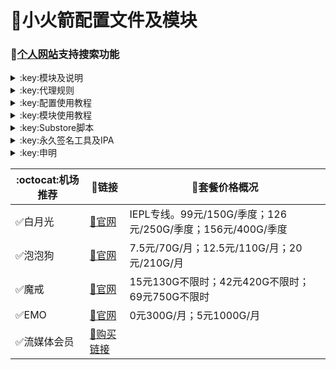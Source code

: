 # :rocket:小火箭配置文件及模块    
### 🔔[个人网站](https://yfamily.vercel.app)支持搜索功能
  

<details>
   <summary>:key:模块及说明</summary>    
   
* #### :bell::bell::bell:小火箭模块建议搭配[基础配置文件](https://yfamily.vercel.app/config/shadowrocket_basic.conf)使用，避免冗余  
* #### ！！！若某个模块时而生效时而失效，请检查其他模块的主机名前是否添加了%APPEND%，没有添加会导致导致其他模块失效。本仓库模块均添加了%APPEND%
* #### [模块直装地址](https://yfamily.vercel.app/shadowrocket.html)



  
|:octocat:模块|:link:链接|:pushpin:说明|
|--|--|--|
|:white_check_mark:4in1|[:link:链接地址](https://yfamily.vercel.app/module/4in1.module)|模块合集
|:white_check_mark:去广告|[:link:链接地址](https://yfamily.vercel.app/module/startingad.module)|去广告
|:white_check_mark:去广告mix|[:link:链接地址](https://yfamily.vercel.app/module/adultra.module)|去广告mix
|:white_check_mark:去广告mix+|[:link:链接地址](https://yfamily.vercel.app/module/adultraplus.module)|去广告mix+
|:white_check_mark:accuweather解锁|[:link:链接地址](https://yfamily.vercel.app/module/accu.module)|天气app
|:white_check_mark:alarmy|[:link:链接地址](https://yfamily.vercel.app/module/alarmy.module)|使命闹钟
|:white_check_mark:aloha|[:link:链接地址](https://yfamily.vercel.app/module/aloha.module)|VPN隐私浏览器
|:white_check_mark:爱美剧|[:link:链接地址](https://yfamily.vercel.app/module/amj.module)|影视app 去广告+解锁部分会员功能
|:white_check_mark:Background Eraser|[:link:链接地址](https://yfamily.vercel.app/module/aosoft.module)|抠图app
|:white_check_mark:appraven|[:link:链接地址](https://yfamily.vercel.app/module/appraven.module)|应用市场
|:white_check_mark:audiomack|[:link:链接地址](https://yfamily.vercel.app/module/audiomack.module)|音乐相关app
|:white_check_mark:b612相机|[:link:链接地址](https://yfamily.vercel.app/module/b612.module)|相机编辑app
|:white_check_mark:百度云倍速|[:link:链接地址](https://yfamily.vercel.app/module/baiducloud.sgmodule)|百度云倍率播放
|:white_check_mark:白描|[:link:链接地址](https://yfamily.vercel.app/module/baimiao.module)|OCR扫描app
|:white_check_mark:bazaart|[:link:链接地址](https://yfamily.vercel.app/module/bazaart.module)|照片编辑
|:white_check_mark:布丁锁屏|[:link:链接地址](https://yfamily.vercel.app/module/bdsp.module)|桌面美化类
|:white_check_mark:bedtime fan|[:link:链接地址](https://yfamily.vercel.app/module/bedtime-fan.module)|助眠app
|:white_check_mark:bilibili HD|[:link:链接地址](https://yfamily.vercel.app/module/bili.module)|哔哩高清解锁
|:white_check_mark:bilibili NoAD|[:link:链接地址](https://yfamily.vercel.app/module/biliad.module)|bilibili去广告
|:white_check_mark:波点音乐|[:link:链接地址](https://yfamily.vercel.app/module/Bodian.module)|波点音乐去广告
|:white_check_mark:BOOM|[:link:链接地址](https://yfamily.vercel.app/module/boom.module)|音乐均衡器
|:white_check_mark:boxjs|[:link:链接地址](https://yfamily.vercel.app/module/boxjs.sgmodule)|含签到脚本
|:white_check_mark:财新文章解锁|[:link:链接地址](https://yfamily.vercel.app/module/caixin.module)|财新会员
|:white_check_mark:彩云天气|[:link:链接地址](https://yfamily.vercel.app/module/caiyun.module)|彩云天气SVIP
|:white_check_mark:计算器HD|[:link:链接地址](https://yfamily.vercel.app/module/calculator.module)|计算器HD会员
|:white_check_mark:扫描全能王|[:link:链接地址](https://yfamily.vercel.app/module/camscanner.sgmodule)|扫描全能王会员
|:white_check_mark:克拉壁纸|[:link:链接地址](https://yfamily.vercel.app/module/clarity.module)|桌面美化类
|:white_check_mark:colorwidgets|[:link:链接地址](https://yfamily.vercel.app/module/colorwidgets.module)|桌面小组件
|:white_check_mark:dailyyoga|[:link:链接地址](https://yfamily.vercel.app/module/dailyyoga.module)|每日瑜伽
|:white_check_mark:大蓝鲸|[:link:链接地址](https://yfamily.vercel.app/module/dalanjing.module)|视听互动
|:white_check_mark:darkroom|[:link:链接地址](https://yfamily.vercel.app/module/darkroom.module)|照片编辑
|:white_check_mark:读书笔记|[:link:链接地址](https://yfamily.vercel.app/module/dsbj.module)|笔记类
|:white_check_mark:第一弹|[:link:链接地址](https://yfamily.vercel.app/module/dyd.module)|二次元游戏综合社区
|:white_check_mark:儿哥点点|[:link:链接地址](https://yfamily.vercel.app/module/egdd.module)|幼儿类
|:white_check_mark:ellabook|[:link:链接地址](https://yfamily.vercel.app/module/ellabook.module)|幼儿类
|:white_check_mark:emby|[:link:链接地址](https://yfamily.vercel.app/module/emby.sgmodule)|Emby解锁
|:white_check_mark:emmo|[:link:链接地址](https://yfamily.vercel.app/module/emmo.module)|笔记类
|:white_check_mark:fabulous|[:link:链接地址](https://yfamily.vercel.app/module/fabulous.module)|健康类
|:white_check_mark:番茄小说|[:link:链接地址](https://yfamily.vercel.app/module/fanqie.module)|番茄小说去广告
|:white_check_mark:fantastical|[:link:链接地址](https://yfamily.vercel.app/module/fantastical.module)|日历类
|:white_check_mark:fimo|[:link:链接地址](https://yfamily.vercel.app/module/fimo.module)|相机类
|:white_check_mark:ft中文网|[:link:链接地址](https://yfamily.vercel.app/module/ft.module)|财经类
|:white_check_mark:grammarly|[:link:链接地址](https://yfamily.vercel.app/module/grammarly.module)|外语类
|:white_check_mark:grow|[:link:链接地址](https://yfamily.vercel.app/module/grow.module)|健康类
|:white_check_mark:烘焙小屋|[:link:链接地址](https://yfamily.vercel.app/module/hbxw.module)|食谱类
|:white_check_mark:京东历史价格|[:link:链接地址](https://yfamily.vercel.app/module/HistoryPrice.sgmodule)|展开商品名查看历史价格
|:white_check_mark:海豚记账本|[:link:链接地址](https://yfamily.vercel.app/module/htjzb.module)|账目类
|:white_check_mark:hyperweb|[:link:链接地址](https://yfamily.vercel.app/module/hyperweb.module)|多合一浏览器扩展
|:white_check_mark:ilovepdf|[:link:链接地址](https://yfamily.vercel.app/module/ilovepdf.module)|PDF编辑
|:white_check_mark:imuseum|[:link:链接地址](https://yfamily.vercel.app/module/imuseum.module)|艺术类
|:white_check_mark:invideo|[:link:链接地址](https://yfamily.vercel.app/module/invideo.module)|视频编辑
|:white_check_mark:jibjab|[:link:链接地址](https://yfamily.vercel.app/module/jibjab.module)|图片恶搞
|:white_check_mark:句读|[:link:链接地址](https://yfamily.vercel.app/module/judou.module)|文学类
|:white_check_mark:kika|[:link:链接地址](https://yfamily.vercel.app/module/kika.module)|输入法
|:white_check_mark:酷我音乐|[:link:链接地址](https://yfamily.vercel.app/module/kuwo-unlock.sgmodule)|酷我音乐解锁
|:white_check_mark:lightroom|[:link:链接地址](https://yfamily.vercel.app/module/lightroom.module)|照片编辑
|:white_check_mark:流利说·阅读|[:link:链接地址](https://yfamily.vercel.app/module/lls.module)|外语类
|:white_check_mark:螺蛳大语文|[:link:链接地址](https://yfamily.vercel.app/module/lsdyw.module)|学习类
|:white_check_mark:免耽漫画|[:link:链接地址](https://yfamily.vercel.app/module/mdmanhua.module)|漫画类
|:white_check_mark:美篇|[:link:链接地址](https://yfamily.vercel.app/module/meipian.module)|交友类
|:white_check_mark:meistertask|[:link:链接地址](https://yfamily.vercel.app/module/meistertask.module)|任务管理
|:white_check_mark:美图秀秀|[:link:链接地址](https://yfamily.vercel.app/module/meituxx.module)|美图秀秀解锁会员
|:white_check_mark:漫画台|[:link:链接地址](https://yfamily.vercel.app/module/mht.module)|小程序解锁
|:white_check_mark:mix-camera|[:link:链接地址](https://yfamily.vercel.app/module/mix-camera.module)|相机类
|:white_check_mark:马卡龙玩图|[:link:链接地址](https://yfamily.vercel.app/module/mklwt.module)|照片编辑
|:white_check_mark:mojo|[:link:链接地址](https://yfamily.vercel.app/module/mojo.module)|创意模板
|:white_check_mark:molycam|[:link:链接地址](https://yfamily.vercel.app/module/molycam.module)|相机类
|:white_check_mark:musixmatch|[:link:链接地址](https://yfamily.vercel.app/module/musixmatch.module)|音乐类
|:white_check_mark:myfitnesspal|[:link:链接地址](https://yfamily.vercel.app/module/myfitnesspal.module)|健康类
|:white_check_mark:myplate|[:link:链接地址](https://yfamily.vercel.app/module/myplate.module)|健康类
|:white_check_mark:netflix_rating|[:link:链接地址](https://yfamily.vercel.app/module/netflix_rating.sgmodule)|奈飞显示豆瓣评分
|:white_check_mark:nicegram|[:link:链接地址](https://yfamily.vercel.app/module/nicegram.module)|nicegram会员解锁
|:white_check_mark:notability|[:link:链接地址](https://yfamily.vercel.app/module/notability.module)|笔记类
|:white_check_mark:Now冥想|[:link:链接地址](https://yfamily.vercel.app/module/now.module)|助眠app
|:white_check_mark:奶由壁纸|[:link:链接地址](https://yfamily.vercel.app/module/nybz.module)|桌面美化类
|:white_check_mark:oldroll|[:link:链接地址](https://yfamily.vercel.app/module/oldroll.module)|相机类
|:white_check_mark:peak|[:link:链接地址](https://yfamily.vercel.app/module/peak.module)|益智类
|:white_check_mark:配音秀|[:link:链接地址](https://yfamily.vercel.app/module/peiyinxiu.module)|配音
|:white_check_mark:photomath|[:link:链接地址](https://yfamily.vercel.app/module/photomath.module)|学习类
|:white_check_mark:photoshop Express|[:link:链接地址](https://yfamily.vercel.app/module/photoshop.module)|PS
|:white_check_mark:piccollage|[:link:链接地址](https://yfamily.vercel.app/module/piccollage.module)|照片编辑
|:white_check_mark:picsart|[:link:链接地址](https://yfamily.vercel.app/module/picsart.module)|照片编辑
|:white_check_mark:pillow|[:link:链接地址](https://yfamily.vercel.app/module/pillow.module)|健康类
|:white_check_mark:pixelcut|[:link:链接地址](https://yfamily.vercel.app/module/pixelcut.module)|照片编辑
|:white_check_mark:pocket lists|[:link:链接地址](https://yfamily.vercel.app/module/pocketlists.module)|口袋清单
|:white_check_mark:polarr|[:link:链接地址](https://yfamily.vercel.app/module/polarr.module)|照片编辑
|:white_check_mark:皮皮虾|[:link:链接地址](https://yfamily.vercel.app/module/ppx.module)|皮皮虾去广告
|:white_check_mark:起伏|[:link:链接地址](https://yfamily.vercel.app/module/qifu.module)|助眠app
|:white_check_mark:七猫小说|[:link:链接地址](https://yfamily.vercel.app/module/qmxs.module)|七猫小说解锁
|:white_check_mark:多重搜索|[:link:链接地址](https://yfamily.vercel.app/module/multisearch.module)|使用方法见模块说明
|:white_check_mark:人人视频|[:link:链接地址](https://yfamily.vercel.app/module/rrsp.module)|人人视频/多多视频去广告
|:white_check_mark:时光手账|[:link:链接地址](https://yfamily.vercel.app/module/sgsz.module)|笔记类
|:white_check_mark:shadowlinkVPN|[:link:链接地址](https://yfamily.vercel.app/module/shadowlinkVPN.module)|解锁VIP节点
|:white_check_mark:smallpdf|[:link:链接地址](https://yfamily.vercel.app/module/smallpdf.module)|PDF编辑
|:white_check_mark:石墨文档|[:link:链接地址](https://yfamily.vercel.app/module/smwd.module)|石墨文档解锁
|:white_check_mark:少年得到|[:link:链接地址](https://yfamily.vercel.app/module/sndd.module)|少年得到解锁
|:white_check_mark:soundcloud|[:link:链接地址](https://yfamily.vercel.app/module/soundcloud.module)|解锁soundcloud Go+
|:white_check_mark:spotify|[:link:链接地址](https://yfamily.vercel.app/module/spotifyVIP.module)|spotify 部分解锁 不能设置超高音质
|:white_check_mark:去开屏广告|[:link:链接地址](https://yfamily.vercel.app/module/startingad.module)|去开屏广告
|:white_check_mark:substore|[:link:链接地址](https://yfamily.vercel.app/module/substore.sgmodule)|订阅节点过滤/整合/修改/同步
|:white_check_mark:symbolab|[:link:链接地址](https://yfamily.vercel.app/module/symbolab.module)|数学解答
|:white_check_mark:tangerine|[:link:链接地址](https://yfamily.vercel.app/module/tangerine.module)|银行类
|:white_check_mark:tenpercent|[:link:链接地址](https://yfamily.vercel.app/module/tenpercent.module)|健康类
|:white_check_mark:迅雷|[:link:链接地址](https://yfamily.vercel.app/module/thunder.module)|迅雷会员
|:white_check_mark:tok cam|[:link:链接地址](https://yfamily.vercel.app/module/tokcam.module)|相机类
|:white_check_mark:图图记账|[:link:链接地址](https://yfamily.vercel.app/module/tutu.module)|账目类
|:white_check_mark:vista看天下|[:link:链接地址](https://yfamily.vercel.app/module/vista.module)|vista看天下会员
|:white_check_mark:vsco|[:link:链接地址](https://yfamily.vercel.app/module/vsco.module)|照片编辑
|:white_check_mark:wallcraft|[:link:链接地址](https://yfamily.vercel.app/module/wallcraft.module)|桌面美化类
|:white_check_mark:豌豆清单|[:link:链接地址](https://yfamily.vercel.app/module/wdqd.module)|清单类
|:white_check_mark:微信公众号去广告|[:link:链接地址](https://yfamily.vercel.app/module/wechatad.module)|微信公众号去广告
|:white_check_mark:微博去广告|[:link:链接地址](https://yfamily.vercel.app/module/weiboad.module)|微博去广告
|:white_check_mark:workout for women|[:link:链接地址](https://yfamily.vercel.app/module/wfw.module)|健康类
|:white_check_mark:widgetsmith|[:link:链接地址](https://yfamily.vercel.app/module/widgetsmith.module)|小组件
|:white_check_mark:万能变声器|[:link:链接地址](https://yfamily.vercel.app/module/wnbsq.module)|万能变声器
|:white_check_mark:网易蜗牛读书|[:link:链接地址](https://yfamily.vercel.app/module/wnds.module)|蜗牛读书解锁
|:white_check_mark:WPS|[:link:链接地址](https://yfamily.vercel.app/module/WPS.module)|wps解锁会员
|:white_check_mark:西窗烛|[:link:链接地址](https://yfamily.vercel.app/module/xcz.module)|西窗烛解锁
|:white_check_mark:小影|[:link:链接地址](https://yfamily.vercel.app/module/xiaoying.module)|小影解锁
|:white_check_mark:香蕉视频|[:link:链接地址](https://yfamily.vercel.app/module/xjsp.module)|不知道
|:white_check_mark:xmind思维导图|[:link:链接地址](https://yfamily.vercel.app/module/xmind.module)|xmind思维导图解锁
|:white_check_mark:喜马拉雅去广告|[:link:链接地址](https://yfamily.vercel.app/module/xmlyad.module)|喜马拉雅去广告
|:white_check_mark:小习惯|[:link:链接地址](https://yfamily.vercel.app/module/xxg.module)|自律类
|:white_check_mark:新语听书|[:link:链接地址](https://yfamily.vercel.app/module/xyts.module)|阅读类
|:white_check_mark:有道云笔记|[:link:链接地址](https://yfamily.vercel.app/module/ydybj.module)|有道云笔记解锁
|:white_check_mark:亦飞GIF|[:link:链接地址](https://yfamily.vercel.app/module/yifeigif.module)|照片编辑
|:white_check_mark:一甜相机|[:link:链接地址](https://yfamily.vercel.app/module/yitian.module)|一甜相机解锁
|:white_check_mark:一言|[:link:链接地址](https://yfamily.vercel.app/module/yiyan.module)|一言解锁
|:white_check_mark:云听|[:link:链接地址](https://yfamily.vercel.app/module/yunting.module)|云听解锁
|:white_check_mark:语文趣配音|[:link:链接地址](https://yfamily.vercel.app/module/ywqpy.module)|配音类
|:white_check_mark:斑马海报|[:link:链接地址](https://yfamily.vercel.app/module/zebra.module)|设计类
|:white_check_mark:知乎去广告|[:link:链接地址](https://yfamily.vercel.app/module/ZhihuBlock.sgmodule)|知乎去广告
|:white_check_mark:知乎优化|[:link:链接地址](https://yfamily.vercel.app/module/ZhihuOpt.sgmodule)|知乎优化
|:white_check_mark:纸条|[:link:链接地址](https://yfamily.vercel.app/module/zhitiao.module)|作文素材
|:white_check_mark:指尖时光|[:link:链接地址](https://yfamily.vercel.app/module/zjsg.module)|日程管理
|:white_check_mark:知音漫客|[:link:链接地址](https://yfamily.vercel.app/module/zymk.module)|知音漫客解锁
|:white_check_mark:Spotify歌词翻译|[:link:链接地址](https://yfamily.vercel.app/module/spotify_lyric.module)|需申请百度翻译API 教程在模块内
|:white_check_mark:NFC门禁卡公交卡|[:link:链接地址](https://yfamily.vercel.app/module/nfc.module)|NFC功能类
|:white_check_mark:搜图神器|[:link:链接地址](https://yfamily.vercel.app/module/stsq.module)|解锁VIP功能
|:white_check_mark:彩云天气通知任务|[:link:链接地址](https://yfamily.vercel.app/module/caiyun_cron.module)|天气通知，需搭配BOXJS使用
|:white_check_mark:Calm解锁|[:link:链接地址](https://yfamily.vercel.app/module/calm.module)|健康类
|:white_check_mark:HTTPS抓包|[:link:链接地址](https://yfamily.vercel.app/module/https.module)|抓包工具
|:white_check_mark:SSA丝社|[:link:链接地址](https://yfamily.vercel.app/module/ssa.module)|不知道
|:white_check_mark:小小优趣|[:link:链接地址](https://yfamily.vercel.app/module/xxyq.module)|儿童类
|:white_check_mark:幻影相册|[:link:链接地址](https://yfamily.vercel.app/module/hyxc.module)|照片编辑
|:white_check_mark:精塾国学|[:link:链接地址](https://yfamily.vercel.app/module/jsgx.module)|学习类
|:white_check_mark:PrettyUp|[:link:链接地址](https://yfamily.vercel.app/module/prettyup.module)|视频美化
|:white_check_mark:微博lite去广告|[:link:链接地址](https://yfamily.vercel.app/module/weibolitead.module)|微博轻享版去广告
|:white_check_mark:BILI自动地区|[:link:链接地址](https://yfamily.vercel.app/module/bili-region.module)|bili自动地区
|:white_check_mark:CUBOX|[:link:链接地址](https://yfamily.vercel.app/module/cubox.sgmodule)|文件收集整理
|:white_check_mark:pandora|[:link:链接地址](https://yfamily.vercel.app/module/pandora.module)|订阅管理
|:white_check_mark:微信阅读积分兑换|[:link:链接地址](https://yfamily.vercel.app/module/wechatread.module)|请查阅脚本内教程
|:white_check_mark:来音智能陪练|[:link:链接地址](https://yfamily.vercel.app/module/ly.module)|音乐训练
|:white_check_mark:熊掌记|[:link:链接地址](https://yfamily.vercel.app/module/xzj.module)|笔记类
|:white_check_mark:如期|[:link:链接地址](https://yfamily.vercel.app/module/rq.module)|扫码
|:white_check_mark:CEO周课|[:link:链接地址](https://yfamily.vercel.app/module/ceo.module)|CEO周课
|:white_check_mark:Fileball|[:link:链接地址](https://yfamily.vercel.app/module/fileball.module)|文件管理
|:white_check_mark:1blocker|[:link:链接地址](https://yfamily.vercel.app/module/1blocker.module)|浏览器广告屏蔽
|:white_check_mark:AI换脸秀|[:link:链接地址](https://yfamily.vercel.app/module/ai.module)|换脸app
|:white_check_mark:proknockout|[:link:链接地址](https://yfamily.vercel.app/module/proknockout.module)|P图
|:white_check_mark:青柠海报|[:link:链接地址](https://yfamily.vercel.app/module/qnhb.module)|海报设计
|:white_check_mark:Faintv|[:link:链接地址](https://yfamily.vercel.app/module/faintv.module)|视频类
|:white_check_mark:微信听书|[:link:链接地址](https://yfamily.vercel.app/module/wxts.module)|听书
|:white_check_mark:人民日报去广告|[:link:链接地址](https://yfamily.vercel.app/module/rmrb.module)|人民日报
|:white_check_mark:爱企查|[:link:链接地址](https://yfamily.vercel.app/module/aqc.module)|爱企查
|:white_check_mark:微信读书免费卡解锁|[:link:链接地址](https://yfamily.vercel.app/module/wxds.module)|阅读类
|:white_check_mark:chic|[:link:链接地址](https://yfamily.vercel.app/module/chic.module)|相机类
|:white_check_mark:有道词典|[:link:链接地址](https://yfamily.vercel.app/module/ydcd.module)|翻译类
|:white_check_mark:一路听天下|[:link:链接地址](https://yfamily.vercel.app/module/ylttx.module)|一路听天下
|:white_check_mark:网速测试大师|[:link:链接地址](https://yfamily.vercel.app/module/wscsds.module)|测速
|:white_check_mark:网速管家|[:link:链接地址](https://yfamily.vercel.app/module/wsgj.module)|测速
|:white_check_mark:EFEKT美易|[:link:链接地址](https://yfamily.vercel.app/module/efekt.module)|视频特效
|:white_check_mark:WPS稻壳会员|[:link:链接地址](https://yfamily.vercel.app/module/doc.module)|文档编辑
|:white_check_mark:米克锁屏|[:link:链接地址](https://yfamily.vercel.app/module/mksp.module)|桌面美化
|:white_check_mark:阿布睡前故事|[:link:链接地址](https://yfamily.vercel.app/module/absqgs.module)|儿童类
|:white_check_mark:collart|[:link:链接地址](https://yfamily.vercel.app/module/collart.module)|照片编辑
|:white_check_mark:博商小麦|[:link:链接地址](https://yfamily.vercel.app/module/bsxm.module)|学习类
|:white_check_mark:MEMRISE|[:link:链接地址](https://yfamily.vercel.app/module/memrise.module)|外语学习
|:white_check_mark:堆糖|[:link:链接地址](https://yfamily.vercel.app/module/duitang.module)|桌面美化
|:white_check_mark:Flomo|[:link:链接地址](https://yfamily.vercel.app/module/flomo.module)|笔记类
|:white_check_mark:APTV|[:link:链接地址](https://yfamily.vercel.app/module/aptv.module)|文件存储
|:white_check_mark:香哈菜谱大全|[:link:链接地址](https://yfamily.vercel.app/module/cp.module)|菜谱
|:white_check_mark:长相思|[:link:链接地址](https://yfamily.vercel.app/module/cxs.module)|学习类
|:white_check_mark:电子请柬制作|[:link:链接地址](https://yfamily.vercel.app/module/dzqj.module)|设计类
|:white_check_mark:黄油相机|[:link:链接地址](https://yfamily.vercel.app/module/hyxj.module)|相机类
|:white_check_mark:Lingokids|[:link:链接地址](https://yfamily.vercel.app/module/lingokids.module)|幼儿学习类
|:white_check_mark:百度文库|[:link:链接地址](https://yfamily.vercel.app/module/bdwk.module)|阅读权限解锁
|:white_check_mark:Craft|[:link:链接地址](https://yfamily.vercel.app/module/craft.module)|文档类
|:white_check_mark:Panda小组件|[:link:链接地址](https://yfamily.vercel.app/module/panda.module)|桌面美化
|:white_check_mark:Keep|[:link:链接地址](https://yfamily.vercel.app/module/keep.module)|健身类
|:white_check_mark:Documents|[:link:链接地址](https://yfamily.vercel.app/module/documents.module)|文件管理
|:white_check_mark:Planny|[:link:链接地址](https://yfamily.vercel.app/module/planny.module)|任务计划
|:white_check_mark:Ego Reader|[:link:链接地址](https://yfamily.vercel.app/module/ego.module)|RSS阅读器
|:white_check_mark:极速扫描仪|[:link:链接地址](https://yfamily.vercel.app/module/jssmy.module)|扫描
|:white_check_mark:指尖笔记|[:link:链接地址](https://yfamily.vercel.app/module/zjbj.module)|笔记
|:white_check_mark:钱迹|[:link:链接地址](https://yfamily.vercel.app/module/qj.module)|记账
|:white_check_mark:Agenda|[:link:链接地址](https://yfamily.vercel.app/module/agenda.module)|笔记
|:white_check_mark:即刻运动|[:link:链接地址](https://yfamily.vercel.app/module/agenda.module)|健身类
|:white_check_mark:Day One|[:link:链接地址](https://yfamily.vercel.app/module/dayone.module)|日记类
|:white_check_mark:Usage|[:link:链接地址](https://yfamily.vercel.app/module/usage.module)|小组件
|:white_check_mark:谜底时钟|[:link:链接地址](https://yfamily.vercel.app/module/mdsz.module)|日历小组件
|:white_check_mark:MoneyThings|[:link:链接地址](https://yfamily.vercel.app/module/moneythings.module)|钱包类
|:white_check_mark:手机扫描仪|[:link:链接地址](https://yfamily.vercel.app/module/sjsmy.module)|扫描
|:white_check_mark:Sorted|[:link:链接地址](https://yfamily.vercel.app/module/sorted.module)|日历
|:white_check_mark:尽简衣橱|[:link:链接地址](https://yfamily.vercel.app/module/jjyc.module)|衣橱管理
|:white_check_mark:看理想|[:link:链接地址](https://yfamily.vercel.app/module/klx.module)|媒体类
|:white_check_mark:目标地图|[:link:链接地址](https://yfamily.vercel.app/module/mbdt.module)|任务管理类
|:white_check_mark:拼图酱|[:link:链接地址](https://yfamily.vercel.app/module/ptj.module)|图片编辑
|:white_check_mark:向日葵阅读|[:link:链接地址](https://yfamily.vercel.app/module/xrk.module)|阅读类
|:white_check_mark:卡片日记|[:link:链接地址](https://yfamily.vercel.app/module/kprj.module)|日记类
|:white_check_mark:莉景天气|[:link:链接地址](https://yfamily.vercel.app/module/ljtq.module)|天气类
|:white_check_mark:Motivation|[:link:链接地址](https://yfamily.vercel.app/module/motivation.module)|组件类
|:white_check_mark:PDF Viewer|[:link:链接地址](https://yfamily.vercel.app/module/pdfviewer.module)|文档编辑
|:white_check_mark:Percento|[:link:链接地址](https://yfamily.vercel.app/module/percento.module)|账目管理
|:white_check_mark:Pixelance|[:link:链接地址](https://yfamily.vercel.app/module/pixelance.module)|图片编辑
|:white_check_mark:Retake|[:link:链接地址](https://yfamily.vercel.app/module/retake.module)|照片修复
|:white_check_mark:色采|[:link:链接地址](https://yfamily.vercel.app/module/sc.module)|图片编辑
|:white_check_mark:闪萌表情|[:link:链接地址](https://yfamily.vercel.app/module/smbq.module)|表情类
|:white_check_mark:音频剪辑|[:link:链接地址](https://yfamily.vercel.app/module/ypjj.module)|音频剪辑
|:white_check_mark:Varlens|[:link:链接地址](https://yfamily.vercel.app/module/varlens.module)|相机类
|:white_check_mark:一木记账|[:link:链接地址](https://yfamily.vercel.app/module/ymjz.module)|记账类
|:white_check_mark:Drafts|[:link:链接地址](https://yfamily.vercel.app/module/drafts.module)|文档编辑类
|:white_check_mark:叮叮水印相机|[:link:链接地址](https://yfamily.vercel.app/module/ddsyxj.module)|相机类
|:white_check_mark:Emote|[:link:链接地址](https://yfamily.vercel.app/module/emote.module)|表情类
|:white_check_mark:灵敢足迹|[:link:链接地址](https://yfamily.vercel.app/module/lgzj.module)|旅行类
|:white_check_mark:7分钟HIIT运动|[:link:链接地址](https://yfamily.vercel.app/module/seven.module)|健康类
|:white_check_mark:私密相册管家|[:link:链接地址](https://yfamily.vercel.app/module/smxcgj.module)|相册
|:white_check_mark:FitnessView|[:link:链接地址](https://yfamily.vercel.app/module/fnv.module)|健康类
|:white_check_mark:TODO清单|[:link:链接地址](https://yfamily.vercel.app/module/todo.module)|计划任务类
|:white_check_mark:淘票票评分|[:link:链接地址](https://yfamily.vercel.app/module/tpp.module)|支付宝内淘票票评分
|:white_check_mark:天天豆|[:link:链接地址](https://yfamily.vercel.app/module/ttd.module)|日记类
|:white_check_mark:咖映|[:link:链接地址](https://yfamily.vercel.app/module/ky.module)|直播类
|:white_check_mark:VCUS|[:link:链接地址](https://yfamily.vercel.app/module/vcus.module)|视频编辑
|:white_check_mark:傲软PDF编辑|[:link:链接地址](https://yfamily.vercel.app/module/arpdfbj.module)|PDF编辑
|:white_check_mark:傲软投屏|[:link:链接地址](https://yfamily.vercel.app/module/artp.module)|投屏
|:white_check_mark:幻休|[:link:链接地址](https://yfamily.vercel.app/module/hx.module)|助眠APP
|:white_check_mark:绘影字幕|[:link:链接地址](https://yfamily.vercel.app/module/hyzm.module)|字幕app
|:white_check_mark:汇中考|[:link:链接地址](https://yfamily.vercel.app/module/hzk.module)|学习类
|:white_check_mark:iScreen|[:link:链接地址](https://yfamily.vercel.app/module/iscreen.module)|桌面美化类
|:white_check_mark:小组件盒子|[:link:链接地址](https://yfamily.vercel.app/module/xzjhz.module)|桌面美化类
|:white_check_mark:佐糖|[:link:链接地址](https://yfamily.vercel.app/module/zt.module)|图片处理
|:white_check_mark:飞鱼计划|[:link:链接地址](https://yfamily.vercel.app/module/fyjh.module)|生活记录工具
|:white_check_mark:过期啦|[:link:链接地址](https://yfamily.vercel.app/module/gql.module)|保质期提醒
|:white_check_mark:乃糖小组件|[:link:链接地址](https://yfamily.vercel.app/module/nt.module)|桌面美化类
|:white_check_mark:一书一课|[:link:链接地址](https://yfamily.vercel.app/module/ysyk.module)|学习类
|:white_check_mark:充电助手|[:link:链接地址](https://yfamily.vercel.app/module/cdzs.module)|电池助手
|:white_check_mark:电视家|[:link:链接地址](https://yfamily.vercel.app/module/dsj.module)|视频媒体
|:white_check_mark:Endel|[:link:链接地址](https://yfamily.vercel.app/module/endel.module)|助眠类
|:white_check_mark:格至日记|[:link:链接地址](https://yfamily.vercel.app/module/gzrj.module)|日记类
|:white_check_mark:高德地图去广告|[:link:链接地址](https://yfamily.vercel.app/module/gddt.module)|地图
|:white_check_mark:好事发生|[:link:链接地址](https://yfamily.vercel.app/module/hsfs.module)|日记类
|:white_check_mark:简讯|[:link:链接地址](https://yfamily.vercel.app/module/jianxun.module)|阅读类
|:white_check_mark:可拍|[:link:链接地址](https://yfamily.vercel.app/module/kepai.module)|视频编辑
|:white_check_mark:Lifeviewer|[:link:链接地址](https://yfamily.vercel.app/module/lifeviewer.module)|视频编辑
|:white_check_mark:Relens|[:link:链接地址](https://yfamily.vercel.app/module/relens.module)|相机类
|:white_check_mark:Vivacut|[:link:链接地址](https://yfamily.vercel.app/module/vivacut.module)|视频编辑
|:white_check_mark:Watchout|[:link:链接地址](https://yfamily.vercel.app/module/watchout.module)|桌面美化
|:white_check_mark:无痕去水印|[:link:链接地址](https://yfamily.vercel.app/module/whqsy.module)|图片编辑
|:white_check_mark:一键换脸|[:link:链接地址](https://yfamily.vercel.app/module/yjhl.module)|图片编辑
|:white_check_mark:Styleart|[:link:链接地址](https://yfamily.vercel.app/module/styleart.module)|图片编辑
|:white_check_mark:7动|[:link:链接地址](https://yfamily.vercel.app/module/7dong.module)|健身类
|:white_check_mark:生活指数定时提醒|[:link:链接地址](https://yfamily.vercel.app/module/lifeindex.module)|生活提醒
|:white_check_mark:油价提醒|[:link:链接地址](https://yfamily.vercel.app/module/oil.module)|油价提醒
|:white_check_mark:海报工厂|[:link:链接地址](https://yfamily.vercel.app/module/hbgc.module)|图片编辑
|:white_check_mark:我的番茄|[:link:链接地址](https://yfamily.vercel.app/module/wdfq.module)|时间管理
|:white_check_mark:FoMz|[:link:链接地址](https://yfamily.vercel.app/module/fomz.module)|相机类
|:white_check_mark:日杂相机|[:link:链接地址](https://yfamily.vercel.app/module/rzxj.module)|相机类
|:white_check_mark:古诗词大全|[:link:链接地址](https://yfamily.vercel.app/module/gscdq.module)|学习类
|:white_check_mark:Mondly|[:link:链接地址](https://yfamily.vercel.app/module/mondly.module)|外语学习类
|:white_check_mark:猫头鹰文件|[:link:链接地址](https://yfamily.vercel.app/module/mtywj.module)|文件管理
|:white_check_mark:YouTube去广告|[:link:链接地址](https://yfamily.vercel.app/module/YouTubeAd.sgmodule)|画中画，后台播放
|:white_check_mark:汉堡儿童故事|[:link:链接地址](https://yfamily.vercel.app/module/hbetgs.module)|早教类
|:white_check_mark:iconKiller|[:link:链接地址](https://yfamily.vercel.app/module/iconkiller.module)|更改ios图标
|:white_check_mark:一寸证件照|[:link:链接地址](https://yfamily.vercel.app/module/yczjz.module)|证件照
|:white_check_mark:中华诗词库|[:link:链接地址](https://yfamily.vercel.app/module/zhsck.module)|学习类
|:white_check_mark:字体册|[:link:链接地址](https://yfamily.vercel.app/module/ztc.module)|系统美化
|:white_check_mark:配音|[:link:链接地址](https://yfamily.vercel.app/module/peiyin.module)|配音app
|:white_check_mark:AdGuard|[:link:链接地址](https://yfamily.vercel.app/module/adguard.module)|去广告app
|:white_check_mark:阿里云盘签到|[:link:链接地址](https://yfamily.vercel.app/module/aliyun.module)|阿里云盘签到




* 如无必要 请勿更新解锁app
</details>
<details>
  <summary>:key:代理规则</summary>  

|:octocat:规则|:link:链接|
|--|--|
|:white_check_mark:ASN-China|[:link:链接地址](https://yfamily.vercel.app/rule/ASN-CN.list)
|:white_check_mark:ASN-轻量|[:link:链接地址](https://yfamily.vercel.app/rule/ASN-lite.list)
|:white_check_mark:ChinaIPs|[:link:链接地址](https://yfamily.vercel.app/rule/IPs-CN.list)
|:white_check_mark:人工智能|[:link:链接地址](https://yfamily.vercel.app/rule/ai.list)
|:white_check_mark:去广告|[:link:链接地址](https://yfamily.vercel.app/rule/AdvertisingLite.list)
|:white_check_mark:Anti-AD|[:link:链接地址](https://yfamily.vercel.app/rule/AntiAD.list)
|:white_check_mark:微软服务|[:link:链接地址](https://yfamily.vercel.app/rule/Microsoft.list)
|:white_check_mark:苹果服务|[:link:链接地址](https://yfamily.vercel.app/rule/Apple.list)
|:white_check_mark:AppStore|[:link:链接地址](https://yfamily.vercel.app/rule/AppStore.list)
|:white_check_mark:Telegram|[:link:链接地址](https://yfamily.vercel.app/rule/Telegram.list)
|:white_check_mark:微博|[:link:链接地址](https://yfamily.vercel.app/rule/Weibo.list)
|:white_check_mark:微信|[:link:链接地址](https://yfamily.vercel.app/rule/WeChat.list)
|:white_check_mark:Twitter|[:link:链接地址](https://yfamily.vercel.app/rule/Twitter.list)
|:white_check_mark:Spotify|[:link:链接地址](https://yfamily.vercel.app/rule/Spotify.list)
|:white_check_mark:PayPal|[:link:链接地址](https://yfamily.vercel.app/rule/PayPal.list)
|:white_check_mark:FaceBook|[:link:链接地址](https://yfamily.vercel.app/rule/Facebook.list)
|:white_check_mark:Reddit|[:link:链接地址](https://yfamily.vercel.app/rule/Reddit.list)
|:white_check_mark:Discord|[:link:链接地址](https://yfamily.vercel.app/rule/Discord.list)
|:white_check_mark:YouTube|[:link:链接地址](https://yfamily.vercel.app/rule/YouTube.list)
|:white_check_mark:YouTubeMusic|[:link:链接地址](https://yfamily.vercel.app/rule/YouTubeMusic.list)
|:white_check_mark:Netflix|[:link:链接地址](https://yfamily.vercel.app/rule/Netflix.list)
|:white_check_mark:Disney|[:link:链接地址](https://yfamily.vercel.app/rule/Disney.list)
|:white_check_mark:BiliBili|[:link:链接地址](https://yfamily.vercel.app/rule/BiliBili.list)
|:white_check_mark:国内媒体|[:link:链接地址](https://yfamily.vercel.app/rule/ChinaMedia.list)
|:white_check_mark:国外媒体|[:link:链接地址](https://yfamily.vercel.app/rule/ProxyMedia.list)
|:white_check_mark:Google|[:link:链接地址](https://yfamily.vercel.app/rule/Google.list)
|:white_check_mark:OneDrive|[:link:链接地址](https://yfamily.vercel.app/rule/OneDrive.list)
|:white_check_mark:AppleMusic|[:link:链接地址](https://yfamily.vercel.app/rule/AppleMusic.list)
|:white_check_mark:Line|[:link:链接地址](https://yfamily.vercel.app/rule/Line.list)
|:white_check_mark:TikTok|[:link:链接地址](https://yfamily.vercel.app/rule/TikTok.list)
|:white_check_mark:Cloudflare|[:link:链接地址](https://yfamily.vercel.app/rule/Cloudflare.list)
|:white_check_mark:维基百科|[:link:链接地址](https://yfamily.vercel.app/rule/Wikipedia.list)
|:white_check_mark:BBC|[:link:链接地址](https://yfamily.vercel.app/rule/BBC.list)
|:white_check_mark:亚马逊|[:link:链接地址](https://yfamily.vercel.app/rule/Amazon.list)
|:white_check_mark:Instagram|[:link:链接地址](https://yfamily.vercel.app/rule/Instagram.list)
|:white_check_mark:Whatsapp|[:link:链接地址](https://yfamily.vercel.app/rule/Whatsapp.list)
|:white_check_mark:巴哈姆特|[:link:链接地址](https://yfamily.vercel.app/rule/Bahamut.list)
|:white_check_mark:HBO|[:link:链接地址](https://yfamily.vercel.app/rule/HBO.list)
|:white_check_mark:Fox|[:link:链接地址](https://yfamily.vercel.app/rule/Fox.list)
|:white_check_mark:Hulu|[:link:链接地址](https://yfamily.vercel.app/rule/Hulu.list)
|:white_check_mark:KKBOX|[:link:链接地址](https://yfamily.vercel.app/rule/KKBOX.list)
|:white_check_mark:TIDAL|[:link:链接地址](https://yfamily.vercel.app/rule/TIDAL.list)
|:white_check_mark:TVB|[:link:链接地址](https://yfamily.vercel.app/rule/TVB.list)
|:white_check_mark:Emby|[:link:链接地址](https://yfamily.vercel.app/rule/Emby.list)
|:white_check_mark:网易云音乐|[:link:链接地址](https://yfamily.vercel.app/rule/NetEaseMusic.list)
|:white_check_mark:GitHub|[:link:链接地址](https://yfamily.vercel.app/rule/GitHub.list)
|:white_check_mark:Dropbox|[:link:链接地址](https://yfamily.vercel.app/rule/Dropbox.list)
|:white_check_mark:Duckduckgo|[:link:链接地址](https://yfamily.vercel.app/rule/Duckduckgo.list)
|:white_check_mark:国外代理|[:link:链接地址](https://yfamily.vercel.app/rule/Proxy.list)
|:white_check_mark:国内直连|[:link:链接地址](https://yfamily.vercel.app/rule/China.list)


</details>
<details>
  <summary>:key:配置使用教程</summary>

[配置文件链接](https://yfamily.vercel.app/config/shadowrocket_basic.conf)   
[更多教程](https://yfamily.vercel.app/manual.html)
<br>
### :point_down:打开小火箭 点击配置 点击右上角+号  
![Image text](https://github.com/deezertidal/shadowrocket-rules/blob/main/IMG/1a.png)  

### :point_down:将[配置文件](https://yfamily.vercel.app/config/shadowrocket_basic.conf)的链接地址复制粘贴至输入框并点击下载  
![Image text](https://github.com/deezertidal/shadowrocket-rules/blob/main/IMG/2.png)  

### :point_down:查看底部远程文件找到刚刚下载的链接地址——点击——使用配置。  
![Image text](https://github.com/deezertidal/shadowrocket-rules/blob/main/IMG/3.png)  
![Image text](https://github.com/deezertidal/shadowrocket-rules/blob/main/IMG/4.png)  

### :point_down:点击配置文件右侧ⓘ  
![Image text](https://github.com/deezertidal/shadowrocket-rules/blob/main/IMG/5.png)  
### :point_down:打开HTTPS解密   
![Image text](https://github.com/deezertidal/shadowrocket-rules/blob/main/IMG/6.png)  
### :point_down:生成新证书  
![Image text](https://github.com/deezertidal/shadowrocket-rules/blob/main/IMG/7.png)  
![Image text](https://github.com/deezertidal/shadowrocket-rules/blob/main/IMG/8.png)  
### :point_down:允许安装  
![Image text](https://github.com/deezertidal/shadowrocket-rules/blob/main/IMG/9.png)  
![Image text](https://github.com/deezertidal/shadowrocket-rules/blob/main/IMG/10.png)  
### :point_down:打开iphone设置 点击已下载的描述文件  
![Image text](https://github.com/deezertidal/shadowrocket-rules/blob/main/IMG/11.png)  
### :point_down:安装描述文件  
![Image text](https://github.com/deezertidal/shadowrocket-rules/blob/main/IMG/12.png)  
![Image text](https://github.com/deezertidal/shadowrocket-rules/blob/main/IMG/13.png)  
![Image text](https://github.com/deezertidal/shadowrocket-rules/blob/main/IMG/14.png)  
### :point_down:返回设置 关于手机 拉到底部 点击证书信任设置 
![Image text](https://github.com/deezertidal/shadowrocket-rules/blob/main/IMG/14.5.png)  
### :point_down:勾选信任证书  
![Image text](https://github.com/deezertidal/shadowrocket-rules/blob/main/IMG/15.png)  
![Image text](https://github.com/deezertidal/shadowrocket-rules/blob/main/IMG/16.png)  
### :point_down:返回小火箭 勾选确认  
![Image text](https://github.com/deezertidal/shadowrocket-rules/blob/main/IMG/17.png)  
![Image text](https://github.com/deezertidal/shadowrocket-rules/blob/main/IMG/18.png)  
### :point_down:效果预览图  
![Image text](https://github.com/deezertidal/shadowrocket-rules/blob/main/IMG/preview.png)  
</details>

 <details>
  <summary>:key:模块使用教程</summary>

### :point_down:打开小火箭——点击配置——进入模块  
![Image text](https://github.com/deezertidal/shadowrocket-rules/blob/main/IMG/1sg.png)  
### :point_down:点击右上角“+”号——将模块链接地址复制粘贴至输入框——下载  
![Image text](https://github.com/deezertidal/shadowrocket-rules/blob/main/IMG/2sg.png)  
![Image text](https://github.com/deezertidal/shadowrocket-rules/blob/main/IMG/3sg.png)  

<br>
<br>
</details>

<details>
  <summary>:key:Substore脚本</summary>  
  
|:octocat:Sub-Store脚本|:link:链接|:pushpin:操作说明|
|--|--|--|
|:white_check_mark:脚本操作：重命名|[:link:链接地址](https://raw.githubusercontent.com/qwerzl/rename.js/main/rename.js#input=zh&output=zh&airport=你需要的机场名)|SubStore-订阅编辑-添加操作-脚本操作-粘贴链接（自行修改自己的机场名）
|:white_check_mark:脚本过滤：筛选80 443端口|[:link:链接地址](https://raw.githubusercontent.com/deezertidal/private/main/port-filter.js)|SubStore-订阅编辑-添加操作-脚本过滤-粘贴链接
|:white_check_mark:脚本过滤：筛选80,443，vmess,ws节点(免流节点)|[:link:链接地址](https://raw.githubusercontent.com/deezertidal/private/main/nodes-filter.js)|SubStore-订阅编辑-添加操作-脚本过滤-粘贴链接
|:white_check_mark:脚本操作：修改host混淆|[:link:链接地址](https://raw.githubusercontent.com/deezertidal/private/main/vmess-host.js)|SubStore-订阅编辑-添加操作-脚本操作-粘贴链接（自行修改参数）
</details>


<details>
  <summary>:key:永久签名工具及IPA</summary>  
  
|:octocat:签名工具|:link:链接|:pushpin:操作说明|
|--|--|--|
|:white_check_mark:TrollStore 永久签名|[:link:教程](https://github.com/deezertidal/shadowrocket-rules/blob/main/TrollStore.MD)|支持iOS14.0-15.4.1
|:white_check_mark:Youtube.ipa|[:link:链接地址](https://github.com/qnblackcat/uYouPlus/releases/download/v18.08.1-2.3.1/uYouPlus_18.08.1_2.3.1.ipa)|去广告 后台播放音乐 画中画
|:white_check_mark:微信双开.ipa|[:link:链接地址](https://github.com/zwf234/WeChat/releases)|双开
|:white_check_mark:Appstore++|[:link:链接地址](https://ipa.store/2886.html)|降级工具
|:white_check_mark:Tiktok.ipa|[:link:链接地址](https://drive.google.com/file/d/1XMbpcMiv2yYEw6ApYG8sCL9oGNbPpcJ5/view?usp=drivesdk)|内置换区功能
|:white_check_mark:No homebar|[:link:链接地址](https://appdb.to/app/cydia/1900001061)|隐藏屏幕底部横条
|:white_check_mark:Trollspeed.ipa|[:link:链接地址](https://drive.google.com/file/d/17HIcHpiclJnFi_pAVpc71rTsDAL3JKCn/view)|显示网速
|:white_check_mark:其他.ipa|[:link:链接地址](https://appdb.to/search/?type=cydia)，[:link:链接地址](https://ipa.store)|

</details>





 <details>
  <summary>:key:申明</summary>
:warning:免责声明：

* 本项目涉及的任何解锁和解密分析脚本仅用于资源共享和学习研究，不能保证其合法性，准确性，完整性和有效性，请根据情况自行判断.

* 间接使用脚本的任何用户，包括但不限于建立VPS或在某些行为违反国家/地区法律或相关法规的情况下进行传播, 本项目对于由此引起的任何隐私泄漏或其他后果概不负责.

* 请勿将Script项目的任何内容用于商业或非法目的，否则后果自负.

* 如果任何单位或个人认为该项目的脚本可能涉嫌侵犯其权利，则应及时通知并提供身份证明，所有权证明，我们将在收到认证文件后删除相关脚本.

* 对任何脚本问题概不负责，包括但不限于由任何脚本错误导致的任何损失或损害.

* 您必须在下载后的24小时内从计算机或手机中完全删除以上内容.

* 任何以任何方式查看此项目的人或直接或间接使用该Script项目的任何脚本的使用者都应仔细阅读此声明。保留随时更改或补充此免责声明的权利。一旦使用并复制了任何相关脚本或Script项目的规则，则视为您已接受此免责声明.


### 特别感谢：
#### 排名不分先后,如有遗漏请提醒补充：

* [@ddgksf2013](https://github.com/ddgksf2013)

* [@Marol62926](https://github.com/Marol62926)

* [@Tartarus2014](https://github.com/Tartarus2014)

* [@I-am-R-E](https://github.com/I-am-R-E)

* [@yqc007](https://github.com/yqc007)

* [@nzw9314](https://github.com/nzw9314)

* [@Qure](https://github.com/Koolson/Qure)

* [@Orz](https://github.com/Orz-3/mini)

* [@NobyDa](https://github.com/NobyDa)

* [@lhie1](https://github.com/lhie1)

* [@ConnersHua](https://github.com/ConnersHua)

* [@chavyleung](https://github.com/chavyleung)

* [@yichahucha](https://github.com/yichahucha)

* [@langkhach270389](https://github.com/langkhach270389)

* [@Choler](https://github.com/Choler)

* [@onewayticket255](https://github.com/onewayticket255)

* [@NavePnow](https://github.com/NavePnow)

* [@Meeta](https://github.com/MeetaGit)

* [@Neurogram-R](https://github.com/Neurogram-R)

* [@sazs34](https://github.com/sazs34)

* [@uniqueque](https://github.com/uniqueque)

* [@eHpo](https://github.com/eHpo1/Rules)

* [@Sunert](https://github.com/Sunert/Scripts)

* [@songyangzz](https://github.com/songyangzz/QuantumultX.git)

* [@zZPiglet](https://github.com/zZPiglet/Task.git)

* [@Peng-YM](https://github.com/Peng-YM/QuanX)

* [@evilbutcher](https://github.com/evilbutcher/Quantumult_X/tree/master)

* [@lxk0301](https://gitee.com/lxk0301/jd_scripts/tree/master/)

* [@toulanboy](https://github.com/toulanboy/scripts)

* [@lowking](https://github.com/lowking/Scripts)

 </details>

|:octocat:机场推荐|:link:链接| :pushpin:套餐价格概况
|--|--|--|
|:white_check_mark:白月光|[:link:官网](https://www.bygcloud.com/#/register?code=DX4iT5B4)|IEPL专线。99元/150G/季度；126元/250G/季度；156元/400G/季度
|:white_check_mark:泡泡狗|[:link:官网](https://www.paopao.dog/#/register?code=nnaNrj7S)|7.5元/70G/月；12.5元/110G/月；20元/210G/月
|:white_check_mark:魔戒|[:link:官网](https://mojie.me/#/register?code=tq2kydAz)|15元130G不限时；42元420G不限时；69元750G不限时
|:white_check_mark:EMO|[:link:官网](https://yyds.emovpn.top/#/register?code=7KLxhYOS)|0元300G/月；5元1000G/月
|:white_check_mark:流媒体会员|[:link:购买链接](https://ihezu.gold/r8YMSR)|  
